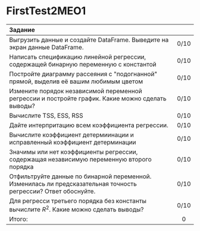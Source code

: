 # FirstTest2MEO1
| Задание   | <!-- -->        | 
|:-------------|:---------------:|
| Выгрузить данные и создайте DataFrame. Выведите на экран данные DataFrame.         |   0/10     |
| Написать спецификацию линейной регрессии, содержащей бинарную переменную с константой    |     0/10 |
| Постройте диаграмму рассеяния с "подогнанной" прямой, выделив её вашим любимым цветом  | 0/10     |
|Измените порядок независимой переменной регрессии и постройте график. Какие можно сделать выводы?|0/10 |
|Вычислите TSS, ESS, RSS|0/10 |
|Дайте интерпритацию всем коэффициента регрессии.| 0/10|
|Вычислите коэффициент детермиинации и исправленный коэффициент детерминации|0/10 |
|Значимы или нет коэффициенты регрессии, содержащая независимую переменную второго порядка|0/10 |
|Отфильтруйте данные по бинарной переменной. Изменилась ли предсказательная точность регрессии? Ответ обоснуйте.| 0/10|
|Для регресси третьего порядка без константы вычислите $R^2$. Какие можно сделать выводы?| 0/10|
|Итого:|0|
